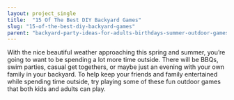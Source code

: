 ```yaml
---
layout: project_single
title:  "15 Of The Best DIY Backyard Games"
slug: "15-of-the-best-diy-backyard-games"
parent: "backyard-party-ideas-for-adults-birthdays-summer-outdoor-games"
---
```

With the nice beautiful weather approaching this spring and summer, you’re going to want to be spending a lot more time outside.  There will be BBQs, swim parties, casual get togethers, or maybe just an evening with your own family in your backyard.  To help keep your friends and family entertained while spending time outside, try playing some of these fun outdoor games that both kids and adults can play.